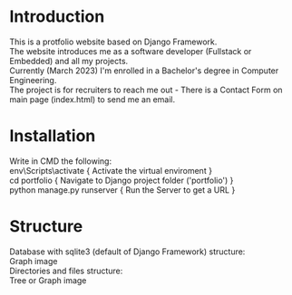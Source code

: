 # Introduction
This is a protfolio website based on Django Framework.<br />
The website introduces me as a software developer (Fullstack or Embedded) and all my projects.<br />
Currently (March 2023) I'm enrolled in a Bachelor's degree in Computer Engineering.<br />
The project is for recruiters to reach me out - There is a Contact Form on main page (index.html) to send me an email.

# Installation
Write in CMD the following:<br/>
env\Scripts\activate { Activate the virtual enviroment }<br />
cd portfolio { Navigate to Django project folder ('portfolio') }<br />
python manage.py runserver { Run the Server to get a URL }<br />

# Structure
Database with sqlite3 (default of Django Framework) structure:<br />
Graph image<br/>
Directories and files structure:<br />
Tree or Graph image<br/>

